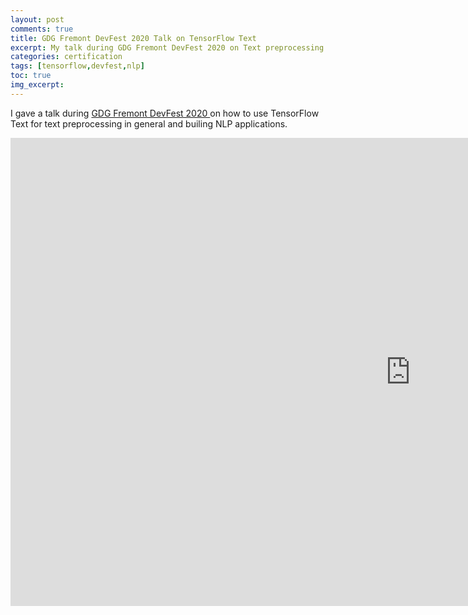 ```yaml
---
layout: post
comments: true
title: GDG Fremont DevFest 2020 Talk on TensorFlow Text
excerpt: My talk during GDG Fremont DevFest 2020 on Text preprocessing with TensorFlow Text.
categories: certification
tags: [tensorflow,devfest,nlp]
toc: true
img_excerpt:
---
```


I gave a talk during [GDG Fremont DevFest 2020 ](https://gdg.community.dev/events/details/google-gdg-fremont-presents-gdg-fremont-devfest-2020/) on how to use TensorFlow Text for text preprocessing in general and builing NLP applications.

<iframe src="https://docs.google.com/presentation/d/e/2PACX-1vTVBxhbO8tme_Y5l_POT18pqXkqpgHEJGUybxgMf4uQHcOJqdQuZt_nr_pCSy5wuLXv4kGBjD0EINmO/embed?start=false&loop=false&delayms=3000" frameborder="0" width="1280" height="749" allowfullscreen="true" mozallowfullscreen="true" webkitallowfullscreen="true"></iframe>
